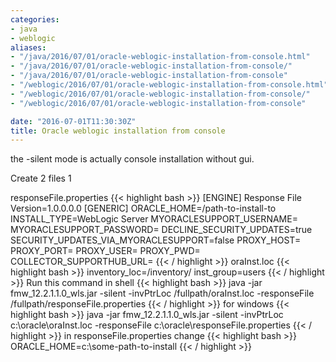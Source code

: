 ```yaml
---
categories:
- java
- weblogic
aliases:
- "/java/2016/07/01/oracle-weblogic-installation-from-console.html"
- "/java/2016/07/01/oracle-weblogic-installation-from-console/"
- "/java/2016/07/01/oracle-weblogic-installation-from-console"
- "/weblogic/2016/07/01/oracle-weblogic-installation-from-console.html"
- "/weblogic/2016/07/01/oracle-weblogic-installation-from-console/"
- "/weblogic/2016/07/01/oracle-weblogic-installation-from-console"

date: "2016-07-01T11:30:30Z"
title: Oracle weblogic installation from console
---
```

the -silent mode is actually console installation without gui.

Create 2 files 1

responseFile.properties
{{< highlight bash >}}
[ENGINE]
Response File Version=1.0.0.0.0
[GENERIC]
ORACLE_HOME=/path-to-install-to
INSTALL_TYPE=WebLogic Server
MYORACLESUPPORT_USERNAME=
MYORACLESUPPORT_PASSWORD=
DECLINE_SECURITY_UPDATES=true
SECURITY_UPDATES_VIA_MYORACLESUPPORT=false
PROXY_HOST=
PROXY_PORT=
PROXY_USER=
PROXY_PWD=<SECURE VALUE>
COLLECTOR_SUPPORTHUB_URL=
{{< / highlight >}}
oraInst.loc
{{< highlight bash >}}
inventory_loc=/inventory/
inst_group=users
{{< / highlight >}}
Run this command in  shell
{{< highlight bash >}}
java -jar fmw_12.2.1.1.0_wls.jar -silent -invPtrLoc /fullpath/oraInst.loc -responseFile /fullpath/responseFile.properties
{{< / highlight >}}
for windows
{{< highlight bash >}}
java -jar fmw_12.2.1.1.0_wls.jar -silent -invPtrLoc c:\oracle\oraInst.loc -responseFile c:\oracle\responseFile.properties
{{< / highlight >}}
in responseFile.properties change
{{< highlight bash >}}
ORACLE_HOME=c:\\some-path-to-install
{{< / highlight >}}